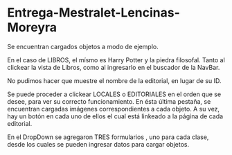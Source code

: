 # Entrega-Mestralet-Lencinas-Moreyra


Se encuentran cargados objetos a modo de ejemplo.

En el caso de LIBROS, el mísmo es Harry Potter y la piedra filosofal. Tanto al clickear la vista de Libros, como al ingresarlo en el buscador de la NavBar.

No pudimos hacer que muestre el nombre de la editorial, en lugar de su ID.

Se puede proceder a clickear LOCALES o EDITORIALES en el orden que se desee, para ver su correcto funcionamiento. En ésta última pestaña, se encuentran 
cargadas imágenes correspondientes a cada objeto. A su vez, hay un botón en cada uno de ellos el cual está linkeado a la página de cada editorial.

En el DropDown se agregaron TRES formularios , uno para cada clase, desde los cuales se pueden ingresar datos para cargar objetos.

